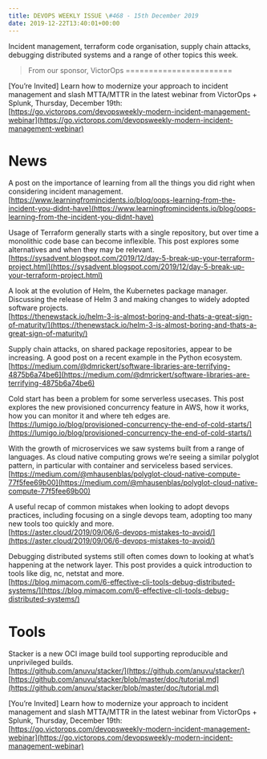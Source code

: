 ```yaml
---
title: DEVOPS WEEKLY ISSUE \#468 - 15th December 2019 
date: 2019-12-22T13:40:01+00:00
---
```


Incident management, terraform code organisation, supply chain attacks, debugging distributed systems and a range of other topics this week.


>From our sponsor, VictorOps
=======================

[You’re Invited] Learn how to modernize your approach to incident management and slash MTTA/MTTR in the latest webinar from VictorOps + Splunk, Thursday, December 19th:
<br>[https://go.victorops.com/devopsweekly-modern-incident-management-webinar](https://go.victorops.com/devopsweekly-modern-incident-management-webinar)


News
====

A post on the importance of learning from all the things you did right when considering incident management.
<br>[https://www.learningfromincidents.io/blog/oops-learning-from-the-incident-you-didnt-have](https://www.learningfromincidents.io/blog/oops-learning-from-the-incident-you-didnt-have)


Usage of Terraform generally starts with a single repository, but over time a monolithic code base can become inflexible. This post explores some alternatives and when they may be relevant.
<br>[https://sysadvent.blogspot.com/2019/12/day-5-break-up-your-terraform-project.html](https://sysadvent.blogspot.com/2019/12/day-5-break-up-your-terraform-project.html)


A look at the evolution of Helm, the Kubernetes package manager. Discussing the release of Helm 3 and making changes to widely adopted software projects.
<br>[https://thenewstack.io/helm-3-is-almost-boring-and-thats-a-great-sign-of-maturity/](https://thenewstack.io/helm-3-is-almost-boring-and-thats-a-great-sign-of-maturity/)


Supply chain attacks, on shared package repositories, appear to be increasing. A good post on a recent example in the Python ecosystem.
<br>[https://medium.com/@dmrickert/software-libraries-are-terrifying-4875b6a74be6](https://medium.com/@dmrickert/software-libraries-are-terrifying-4875b6a74be6)


Cold start has been a problem for some serverless usecases. This post explores the new provisioned concurrency feature in AWS, how it works, how you can monitor it and where teh edges are.
<br>[https://lumigo.io/blog/provisioned-concurrency-the-end-of-cold-starts/](https://lumigo.io/blog/provisioned-concurrency-the-end-of-cold-starts/)


With the growth of microservices we saw systems built from a range of languages. As cloud native computing grows we’re seeing a similar polyglot pattern, in particular with container and serviceless based services.
<br>[https://medium.com/@mhausenblas/polyglot-cloud-native-compute-77f5fee69b00](https://medium.com/@mhausenblas/polyglot-cloud-native-compute-77f5fee69b00)


A useful recap of common mistakes when looking to adopt devops practices, including focusing on a single devops team, adopting too many new tools too quickly and more.
<br>[https://aster.cloud/2019/09/06/6-devops-mistakes-to-avoid/](https://aster.cloud/2019/09/06/6-devops-mistakes-to-avoid/)


Debugging distributed systems still often comes down to looking at what’s happening at the network layer. This post provides a quick introduction to tools like dig, nc, netstat and more.
<br>[https://blog.mimacom.com/6-effective-cli-tools-debug-distributed-systems/](https://blog.mimacom.com/6-effective-cli-tools-debug-distributed-systems/)


Tools
=====

Stacker is a new OCI image build tool supporting reproducible and unprivileged builds.
<br>[https://github.com/anuvu/stacker/](https://github.com/anuvu/stacker/)
<br>[https://github.com/anuvu/stacker/blob/master/doc/tutorial.md](https://github.com/anuvu/stacker/blob/master/doc/tutorial.md)


[You’re Invited] Learn how to modernize your approach to incident management and slash MTTA/MTTR in the latest webinar from VictorOps + Splunk, Thursday, December 19th:
<br>[https://go.victorops.com/devopsweekly-modern-incident-management-webinar](https://go.victorops.com/devopsweekly-modern-incident-management-webinar)



